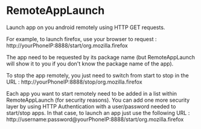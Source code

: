 # RemoteAppLaunch
Launch app on you android remotely using HTTP GET requests.

For example, to launch firefox, use your browser to request :
http://yourPhoneIP:8888/start/org.mozilla.firefox

The app need to be requested by its package name (but RemoteAppLaunch will show it to you if you don't know the package name of the app).

To stop the app remotely, you just need to switch from start to stop in the URL :
http://yourPhoneIP:8888/stop/org.mozilla.firefox

Each app you want to start remotely need to be added in a list within RemoteAppLaunch (for security reasons). You can add one more security layer by using HTTP Authentication with a user/password needed to start/stop apps. In that case, to launch an app just use the following URL :
http://username:password@yourPhoneIP:8888/start/org.mozilla.firefox

